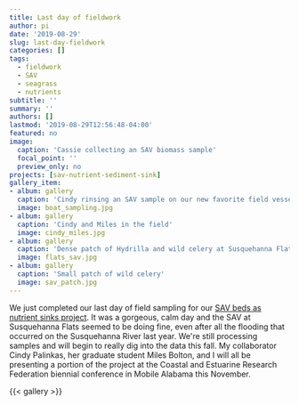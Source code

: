 ```yaml
---
title: Last day of fieldwork
author: pi
date: '2019-08-29'
slug: last-day-fieldwork
categories: []
tags:
  - fieldwork
  - SAV
  - seagrass
  - nutrients
subtitle: ''
summary: ''
authors: []
lastmod: '2019-08-29T12:56:48-04:00'
featured: no
image:
  caption: 'Cassie collecting an SAV biomass sample'
  focal_point: ''
  preview_only: no
projects: [sav-nutrient-sediment-sink]
gallery_item:
- album: gallery
  caption: 'Cindy rinsing an SAV sample on our new favorite field vessel'
  image: boat_sampling.jpg
- album: gallery
  caption: 'Cindy and Miles in the field'
  image: cindy_miles.jpg
- album: gallery
  caption: 'Dense patch of Hydrilla and wild celery at Susquehanna Flats'
  image: flats_sav.jpg
- album: gallery
  caption: 'Small patch of wild celery'
  image: sav_patch.jpg
---
```

We just completed our last day of field sampling for our [SAV beds as nutrient sinks project](https://gurbisz-coastal-ecology.netlify.com/project/2019-sav-nutrient-sediment-sink/sav-nutrient-sediment-sink/). It was a gorgeous, calm day and the SAV at Susquehanna Flats seemed to be doing fine, even after all the flooding that occurred on the Susquehanna River last year. We're still processing samples and will begin to really dig into the data this fall. My collaborator Cindy Palinkas, her graduate student Miles Bolton, and I will all be presenting a portion of the project at the Coastal and Estuarine Research Federation biennial conference in Mobile Alabama this November. 

{{< gallery >}}